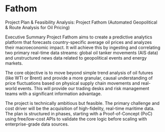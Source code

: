 # Fathom
Project Plan & Feasibility Analysis: Project Fathom (Automated Geopolitical & Route Analysis for Oil Pricing)

Executive Summary
Project Fathom aims to create a predictive analytics platform that forecasts country-specific average oil prices and analyzes their macroeconomic impact. It will achieve this by ingesting and correlating two primary real-time data streams: global oil tanker movements (AIS data) and unstructured news data related to geopolitical events and energy markets.

The core objective is to move beyond simple trend analysis of oil futures (like WTI or Brent) and provide a more granular, causal understanding of price fluctuations based on physical supply chain movements and real-world events. This will provide our trading desks and risk management teams with a significant information advantage.

The project is technically ambitious but feasible. The primary challenge and cost driver will be the acquisition of high-fidelity, real-time maritime data. The plan is structured in phases, starting with a Proof-of-Concept (PoC) using free/low-cost APIs to validate the core logic before scaling with enterprise-grade data sources.
